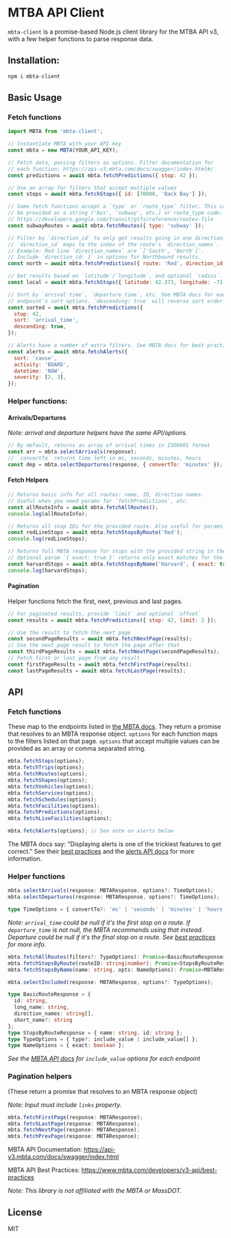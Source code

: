 # MTBA API Client

`mbta-client` is a promise-based Node.js client library for the MTBA API v3, with a few helper functions to parse response data.

## Installation:

```js
npm i mbta-client
```

## Basic Usage

### Fetch functions

```js
import MBTA from 'mbta-client';

// Instantiate MBTA with your API key
const mbta = new MBTA(YOUR_API_KEY);

// Fetch data, passing filters as options. Filter documentation for
// each function: https://api-v3.mbta.com/docs/swagger/index.html#/
const predictions = await mbta.fetchPredictions({ stop: 42 });

// Use an array for filters that accept multiple values
const stops = await mbta.fetchStops({ id: [70080, 'Back Bay'] });

// Some fetch functions accept a `type` or `route_type` filter. This can
// be provided as a string ('bus', 'subway', etc.) or route_type code:
// https://developers.google.com/transit/gtfs/reference/routes-file
const subwayRoutes = await mbta.fetchRoutes({ type: 'subway' });

// Filter by `direction_id` to only get results going in one direction.
// `direction_id` maps to the index of the route's `direction_names`.
// Example: Red line `direction_names` are `['South', 'North']`.
// Include `direction_id: 1` in options for Northbound results.
const north = await mbta.fetchPredictions({ route: 'Red', direction_id: 1 });

// Get results based on `latitude`/`longitude`, and optional `radius`.
const local = await mbta.fetchStops({ latitude: 42.373, longitude: -71.119 });

// Sort by `arrival_time`, `departure_time`, etc. See MBTA docs for each
// endpoint's sort options. `descending: true` will reverse sort order.
const sorted = await mbta.fetchPredictions({
  stop: 42,
  sort: 'arrival_time',
  descending: true,
});

// Alerts have a number of extra filters. See MBTA docs for best practices.
const alerts = await mbta.fetchAlerts({
  sort: 'cause',
  activity: 'BOARD',
  datetime: 'NOW',
  severity: [2, 3],
});
```

### Helper functions:

#### Arrivals/Departures

_Note: arrival and departure helpers have the same API/options._

```js
// By default, returns an array of arrival times in ISO8601 format
const arr = mbta.selectArrivals(response);
// `convertTo` returns time left in ms, seconds, minutes, hours
const dep = mbta.selectDepartures(response, { convertTo: 'minutes' });
```

#### Fetch Helpers

```js
// Returns basic info for all routes: name, ID, direction names.
// Useful when you need params for `fetchPredictions`, etc.
const allRouteInfo = await mbta.fetchAllRoutes();
console.log(allRouteInfo);

// Returns all stop IDs for the provided route. Also useful for params.
const redLineStops = await mbta.fetchStopsByRoute('Red');
console.log(redLineStops);

// Returns full MBTA response for stops with the provided string in the name.
// Optional param `{ exact: true }` returns only exact matches for the name.
const harvardStops = await mbta.fetchStopsByName('Harvard', { exact: true });
console.log(harvardStops);
```

#### Pagination

Helper functions fetch the first, next, previous and last pages.

```js
// For paginated results, provide `limit` and optional `offset`
const results = await mbta.fetchPredictions({ stop: 42, limit: 2 });

// Use the result to fetch the next page
const secondPageResults = await mbta.fetchNextPage(results);
// Use the next page result to fetch the page after that
const thirdPageResults = await mbta.fetchNextPage(secondPageResults);
// Fetch first or last page from any result
const firstPageResults = await mbta.fetchFirstPage(results);
const lastPageResults = await mbta.fetchLastPage(results);
```

## API

### Fetch functions

These map to the endpoints listed in [the MBTA docs](https://api-v3.mbta.com/docs/swagger/index.html). They return a promise that resolves to an MBTA response object. `options` for each function maps to the filters listed on that page. `options` that accept multiple values can be provided as an array or comma separated string.

```js
mbta.fetchStops(options);
mbta.fetchTrips(options);
mbta.fetchRoutes(options);
mbta.fetchShapes(options);
mbta.fetchVehicles(options);
mbta.fetchServices(options);
mbta.fetchSchedules(options);
mbta.fetchFacilities(options);
mbta.fetchPredictions(options);
mbta.fetchLiveFacilities(options);

mbta.fetchAlerts(options); // See note on alerts below
```

The MBTA docs say: "Displaying alerts is one of the trickiest features to get correct." See their [best practices](https://www.mbta.com/developers/v3-api/best-practices) and the [alerts API docs](https://api-v3.mbta.com/docs/swagger/index.html#/Alert/ApiWeb_AlertController_index) for more information.

### Helper functions

```ts
mbta.selectArrivals(response: MBTAResponse, options?: TimeOptions);
mbta.selectDepartures(response: MBTAResponse, options?: TimeOptions);

type TimeOptions = { convertTo?: 'ms' | 'seconds' | 'minutes' | 'hours' };
```

_Note: `arrival_time` could be null if it's the first stop on a route. If `departure_time` is not null, the MBTA recommends using that instead. Departure could be null if it's the final stop on a route. See [best practices](https://www.mbta.com/developers/v3-api/best-practices) for more info._

```ts
mbta.fetchAllRoutes(filters?: TypeOptions): Promise<BasicRouteResponse>;
mbta.fetchStopsByRoute(routeID: string|number): Promise<StopsByRouteResponse>;
mbta.fetchStopsByName(name: string, opts: NameOptions): Promise<MBTAResponse>;

mbta.selectIncluded(response: MBTAResponse, options?: TypeOptions);

type BasicRouteResponse = {
  id: string,
  long_name: string,
  direction_names: string[],
  short_name?: string
};
type StopsByRouteResponse = { name: string, id: string };
type TypeOptions = { type?: include_value | include_value[] };
type NameOptions = { exact: boolean };
```

_See the [MBTA API docs](https://api-v3.mbta.com/docs/swagger/index.html) for `include_value` options for each endpoint_

### Pagination helpers

(These return a promise that resolves to an MBTA response object)

_Note: Input must include `links` property._

```ts
mbta.fetchFirstPage(response: MBTAResponse);
mbta.fetchLastPage(response: MBTAResponse);
mbta.fetchNextPage(response: MBTAResponse);
mbta.fetchPrevPage(response: MBTAResponse);
```

MBTA API Documentation: https://api-v3.mbta.com/docs/swagger/index.html

MBTA API Best Practices: https://www.mbta.com/developers/v3-api/best-practices

_Note: This library is not affiliated with the MBTA or MassDOT._

## License

MIT

